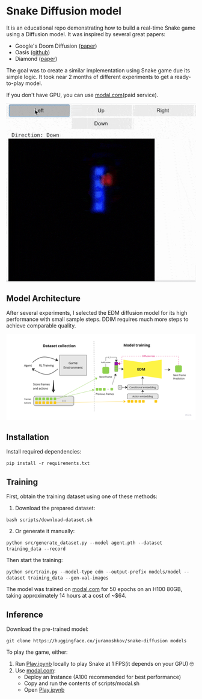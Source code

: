 # Snake Diffusion model

It is an educational repo demonstrating how to build a real-time Snake game using a Diffusion model. It was inspired by several great papers:
* Google's Doom Diffusion ([paper](https://arxiv.org/html/2408.14837v1))
* Oasis ([github](https://github.com/etched-ai/open-oasis))
* Diamond ([paper](https://arxiv.org/pdf/2405.12399))

The goal was to create a similar implementation using Snake game due its simple logic. It took near 2 months of different experiments to get a ready-to-play model.

If you don't have GPU, you can use [modal.com](modal.com)(paid service).

![Model inference](assets/gif-1.gif)

## Model Architecture 

After several experiments, I selected the EDM diffusion model for its high performance with small sample steps. DDIM requires much more steps to achieve comparable quality.

![Model scheme](assets/scheme.png)

## Installation

Install required dependencies:
```shell
pip install -r requirements.txt
```

## Training

First, obtain the training dataset using one of these methods:

1. Download the prepared dataset:
```shell
bash scripts/download-dataset.sh
```

2. Or generate it manually:
```shell
python src/generate_dataset.py --model agent.pth --dataset training_data --record
```

Then start the training:
```shell
python src/train.py --model-type edm --output-prefix models/model --dataset training_data --gen-val-images
```

The model was trained on [modal.com](modal.com) for 50 epochs on an H100 80GB, taking approximately 14 hours at a cost of ~$64.

## Inference

Download the pre-trained model:
```shell
git clone https://huggingface.co/juramoshkov/snake-diffusion models
```

To play the game, either:
1. Run [Play.ipynb](src/play.ipynb) locally to play Snake at 1 FPS(it depends on your GPU) 🤓
2. Use [modal.com](modal.com):
   - Deploy an Instance (A100 recommended for best performance)
   - Copy and run the contents of scripts/modal.sh
   - Open [Play.ipynb](src/play.ipynb)
